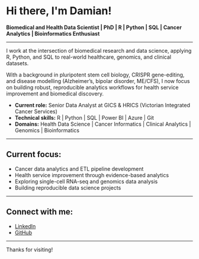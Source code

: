 # Hi there, I'm Damian!

**Biomedical and Health Data Scientist | PhD | R | Python | SQL | Cancer Analytics | Bioinformatics Enthusiast**

---

I work at the intersection of biomedical research and data science, applying R, Python, and SQL to real-world healthcare, genomics, and clinical datasets.

With a background in pluripotent stem cell biology, CRISPR gene-editing, and disease modelling (Alzheimer’s, bipolar disorder, ME/CFS), I now focus on building robust, reproducible analytics workflows for health service improvement and biomedical discovery.

- **Current role:** Senior Data Analyst at GICS & HRICS (Victorian Integrated Cancer Services)
- **Technical skills:** R | Python | SQL | Power BI | Azure | Git
- **Domains:** Health Data Science | Cancer Informatics | Clinical Analytics | Genomics | Bioinformatics

---

## Current focus:
- Cancer data analytics and ETL pipeline development
- Health service improvement through evidence-based analytics
- Exploring single-cell RNA-seq and genomics data analysis
- Building reproducible data science projects

---

## Connect with me:
- [LinkedIn](http://linkedin.com/in/hernandezdamian)  
- [GitHub](https://github.com/dherns)

---

Thanks for visiting!
